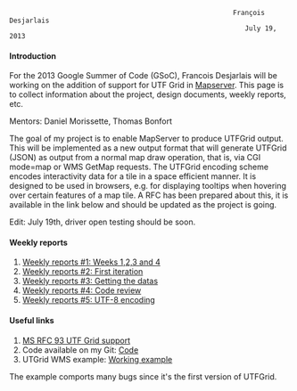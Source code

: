                                                                                                                              
                                                            François Desjarlais                                                     
                                                               July 19, 2013 

#### Introduction

For the 2013 Google Summer of Code (GSoC), Francois Desjarlais will be working on the addition of support for UTF Grid in [Mapserver](http://mapserver.org/). This page is to collect information about the project, design documents, weekly reports, etc.

Mentors: Daniel Morissette, Thomas Bonfort

The goal of my project is to enable MapServer to produce UTFGrid output. This will be implemented as a new output format that will generate UTFGrid (JSON) as output from a normal map draw operation, that is, via CGI mode=map or WMS GetMap requests. The UTFGrid encoding scheme encodes interactivity data for a tile in a space efficient manner. It is designed to be used in browsers, e.g. for displaying tooltips when hovering over certain features of a map tile. A RFC has been prepared about this, it is available in the link below and should be updated as the project is going.

Edit:
July 19th, driver open testing should be soon.

#### Weekly reports

1.  [Weekly reports #1: Weeks 1,2,3 and 4](GSoc-Weekly-Report-June-21st)
2.  [Weekly reports #2: First iteration](GSoC-Weekly-Report-June-28th)
3.  [Weekly reports #3: Getting the datas](GSoC-Weekly-Report-July-5th)
4.  [Weekly reports #4: Code review](GSoC-Weekly-Report-July-12th)
5.  [Weekly reports #5: UTF-8 encoding](GSoC-Weekly-Report-July-19th)

#### Useful links

1.  [MS RFC 93 UTF Grid support](http://mapserver.org/development/rfc/ms-rfc-93.html)
2.  Code available on my Git: [Code](https://github.com/fdesj/mapserver/tree/utfgridgsoc)
3.  UTGrid WMS example: [Working example](http://msgsoc.mapgears.com/projet_utfgrid/testhtmlmapserver.html)

The example comports many bugs since it's the first version of UTFGrid.